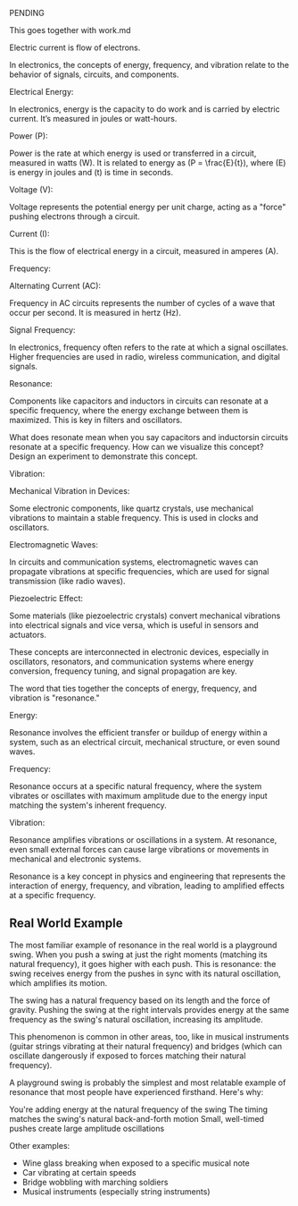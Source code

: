 PENDING

This goes together with work.md

Electric current is flow of electrons.

In electronics, the concepts of energy, frequency, and vibration relate to the behavior of signals, circuits, and components.

Electrical Energy:

In electronics, energy is the capacity to do work and is carried by electric current. It’s measured in joules or watt-hours.

Power (P):

Power is the rate at which energy is used or transferred in a circuit, measured in watts (W). It is related to energy as \(P = \frac{E}{t}\), where \(E\) is energy in joules and \(t\) is time in seconds.

Voltage (V):

Voltage represents the potential energy per unit charge, acting as a "force" pushing electrons through a circuit.

Current (I):

This is the flow of electrical energy in a circuit, measured in amperes (A).

Frequency:

Alternating Current (AC):

Frequency in AC circuits represents the number of cycles of a wave that occur per second. It is measured in hertz (Hz).

Signal Frequency:

In electronics, frequency often refers to the rate at which a signal oscillates. Higher frequencies are used in radio, wireless communication, and digital signals.

Resonance:

Components like capacitors and inductors in circuits can resonate at a specific frequency, where the energy exchange between them is maximized. This is key in filters and oscillators.

What does resonate mean when you say capacitors and inductorsin circuits resonate at a specific frequency. How can we visualize this concept? Design an experiment to demonstrate this concept.

Vibration:

Mechanical Vibration in Devices:

Some electronic components, like quartz crystals, use mechanical vibrations to maintain a stable frequency. This is used in clocks and oscillators.

Electromagnetic Waves:

In circuits and communication systems, electromagnetic waves can propagate vibrations at specific frequencies, which are used for signal transmission (like radio waves).

Piezoelectric Effect:

Some materials (like piezoelectric crystals) convert mechanical vibrations into electrical signals and vice versa, which is useful in sensors and actuators.

These concepts are interconnected in electronic devices, especially in oscillators, resonators, and communication systems where energy conversion, frequency tuning, and signal propagation are key.

The word that ties together the concepts of energy, frequency, and vibration is "resonance."

Energy:

Resonance involves the efficient transfer or buildup of energy within a system, such as an electrical circuit, mechanical structure, or even sound waves.

Frequency:

Resonance occurs at a specific natural frequency, where the system vibrates or oscillates with maximum amplitude due to the energy input matching the system's inherent frequency.

Vibration:

Resonance amplifies vibrations or oscillations in a system. At resonance, even small external forces can cause large vibrations or movements in mechanical and electronic systems.

Resonance is a key concept in physics and engineering that represents the interaction of energy, frequency, and vibration, leading to amplified effects at a specific frequency.

## Real World Example

The most familiar example of resonance in the real world is a playground swing. When you push a swing at just the right moments (matching its natural frequency), it goes higher with each push. This is resonance: the swing receives energy from the pushes in sync with its natural oscillation, which amplifies its motion.

The swing has a natural frequency based on its length and the force of gravity.
Pushing the swing at the right intervals provides energy at the same frequency as the swing's natural oscillation, increasing its amplitude.

This phenomenon is common in other areas, too, like in musical instruments (guitar strings vibrating at their natural frequency) and bridges (which can oscillate dangerously if exposed to forces matching their natural frequency).

A playground swing is probably the simplest and most relatable example of resonance that most people have experienced firsthand. Here's why:

You're adding energy at the natural frequency of the swing
The timing matches the swing's natural back-and-forth motion
Small, well-timed pushes create large amplitude oscillations

Other examples:

- Wine glass breaking when exposed to a specific musical note
- Car vibrating at certain speeds
- Bridge wobbling with marching soldiers
- Musical instruments (especially string instruments)
